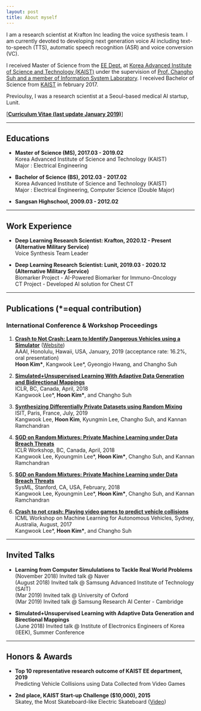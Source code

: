 ```yaml
---
layout: post
title: About myself
---
```


I am a research scientist at Krafton Inc leading the voice systhesis team. I am currently devoted to developing next generation voice AI including text-to-speech (TTS), automatic speech recognition (ASR) and voice conversion (VC).

I received Master of Science from the [EE Dept.](https://ee.kaist.ac.kr/?language=en) at [Korea Advanced Institute of Science and Technology (KAIST)](https://www.kaist.ac.kr/html/en/) under the supervision of [Prof. Changho Suh and a member of Information System Laboratory](http://csuh.kaist.ac.kr/). I received Bachelor of Science from [KAIST](https://www.kaist.ac.kr/html/en/) in february 2017.

Previoulsy, I was a research scientist at a Seoul-based medical AI startup, Lunit.

[**[Curriculum Vitae (last update January 2019)](https://github.com/gnsrla12/gnsrla12.github.io/raw/master/hoon_kim_cv.pdf)**] 

---------------------------------------
## Educations

- __Master of Science (MS), 2017.03 - 2019.02__  
   Korea Advanced Institute of Science and Technology (KAIST)  
   Major : Electrical Engineering

- __Bachelor of Science (BS), 2012.03 - 2017.02__  
   Korea Advanced Institute of Science and Technology (KAIST)  
   Major : Electrical Engineering, Computer Science (Double Major)   

- __Sangsan Highschool, 2009.03 - 2012.02__

---------------------------------------
## Work Experience

- __Deep Learning Research Scientist: Krafton, 2020.12 - Present (Alternative Military Service)__  
    Voice Synthesis Team Leader

- __Deep Learning Research Scientist: Lunit, 2019.03 - 2020.12 (Alternative Military Service)__  
    Biomarker Project - AI-Powered Biomarker for Immuno-Oncology  
    CT Project - Developed AI solution for Chest CT
    
---------------------------------------
## Publications (*=equal contribution)

### International Conference & Workshop Proceedings
 
1. **[Crash to Not Crash: Learn to Identify Dangerous Vehicles using a Simulator](https://github.com/gnsrla12/gnsrla12.github.io/raw/master/files/Crash_to_Not_Crash.pdf)** ([Website](https://sites.google.com/view/crash-to-not-crash))  
   AAAI, Honolulu, Hawaii, USA, January, 2019 (acceptance rate: 16.2%, oral presentation)  
   __Hoon Kim\*__, Kangwook Lee*, Gyeongjo Hwang, and Changho Suh  
   
2. **[Simulated+Unsupervised Learning With Adaptive Data Generation and Bidirectional Mappings](https://openreview.net/pdf?id=SkHDoG-Cb)**  
   ICLR, BC, Canada, April, 2018  
   Kangwook Lee*, __Hoon Kim*__, and Changho Suh  

3. **[Synthesizing Differentially Private Datasets using Random Mixing](http://csuh.kaist.ac.kr/ISIT2019_DPMix_full.pdf)**  
   ISIT, Paris, France, July, 2019  
   Kangwook Lee, __Hoon Kim__, Kyungmin Lee, Changho Suh, and Kannan Ramchandran  
   
4. **[SGD on Random Mixtures: Private Machine Learning under Data Breach Threats](https://openreview.net/pdf?id=r17_wzJPM)**  
   ICLR Workshop, BC, Canada, April, 2018  
   Kangwook Lee, Kyoungmin Lee*, __Hoon Kim*__, Changho Suh, and Kannan Ramchandran 
   
5. **[SGD on Random Mixtures: Private Machine Learning under Data Breach Threats](http://www.sysml.cc/doc/73.pdf)**  
   SysML, Stanford, CA, USA, February, 2018  
   Kangwook Lee, Kyoungmin Lee*, __Hoon Kim*__, Changho Suh, and Kannan Ramchandran  
   
6. **[Crash to not crash: Playing video games to predict vehicle collisions](https://openreview.net/pdf?id=r1GXtBEf-)**  
   ICML Workshop on Machine Learning for Autonomous Vehicles, Sydney, Australia, August, 2017  
   Kangwook Lee*, __Hoon Kim*__, and Changho Suh  
  
---------------------------------------
## Invited Talks

- __Learning from Computer Simululations to Tackle Real World Problems__  
   (November 2018) Invited talk @ Naver  
   (August 2018) Invited talk @ Samsung Advanced Institute of Technology (SAIT)  
   (Mar 2019) Invited talk @ University of Oxford  
   (Mar 2019) Invited talk @ Samsung Research AI Center - Cambridge

- __Simulated+Unsupervised Learning with Adaptive Data Generation and Birectional Mappings__  
   (June 2018) Invited talk @ Institute of Electronics Engineers of Korea (IEEK), Summer Conference
  
---------------------------------------
## Honors & Awards

- __Top 10 representative research outcome of KAIST EE department, 2019__  
   Predicting Vehicle Collisions using Data Collected from Video Games
   
- __2nd place, KAIST Start-up Challenge ($10,000), 2015__  
   Skatey, the Most Skateboard-like Electric Skateboard ([Video](https://vimeo.com/174919036))
